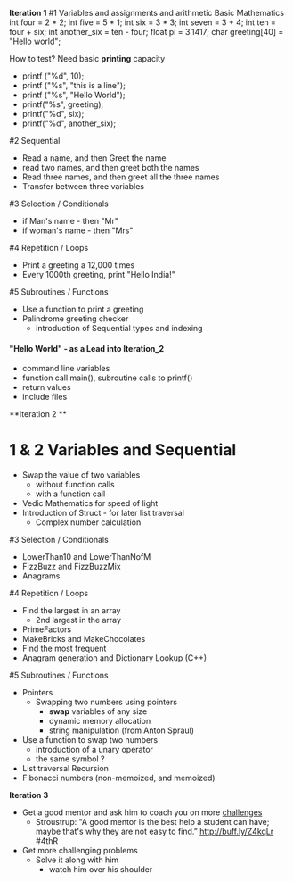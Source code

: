 **Iteration 1**
#1 Variables and assignments and arithmetic
Basic Mathematics 
  int four = 2 * 2;
  int five =  5 * 1;
  int six = 3 * 3;
  int seven = 3 + 4;
  int ten = four + six; 
  int another_six = ten - four; 
  float pi = 3.1417; 
  char greeting[40] = "Hello world";

How to test? Need basic **printing** capacity 
  - printf ("%d", 10);
  - printf ("%s", "this is a line"); 
  - printf ("%s", "Hello World");
  - printf("%s", greeting);
  - printf("%d", six);
  - printf("%d", another_six);

#2 Sequential
  - Read a name, and then Greet the name
  - read two names, and then greet both the names
  - Read three names, and then greet all the three names
  - Transfer between three variables

#3 Selection / Conditionals
  - if Man's name - then "Mr"
  - if woman's name - then "Mrs"

#4 Repetition  / Loops
  - Print a greeting a 12,000 times
  - Every 1000th greeting, print "Hello India!"

#5 Subroutines / Functions
  - Use a function to print a greeting
  - Palindrome greeting checker
    - introduction of Sequential types and indexing

#### "Hello World" - as a Lead into Iteration_2
  - command line variables
  - function call main(), subroutine calls to printf()
  - return values 
  - include files

**Iteration 2 **
# 1 & 2  Variables and Sequential
  - Swap the value of two variables
    - without function calls
    - with a function call
  - Vedic Mathematics for speed of light
  - Introduction of Struct - for later list traversal
    - Complex number calculation

#3 Selection / Conditionals
  - LowerThan10 and LowerThanNofM
  - FizzBuzz and FizzBuzzMix
  - Anagrams

#4 Repetition / Loops
  - Find the largest in an array
    - 2nd largest in the array
  - PrimeFactors
  - MakeBricks and MakeChocolates
  - Find the most frequent
  - Anagram generation and Dictionary Lookup (C++)

#5 Subroutines / Functions
  - Pointers 
    - Swapping two numbers using pointers
      - **swap** variables of any size 
      - dynamic memory allocation
      - string manipulation (from Anton Spraul)
  - Use a function to swap two numbers
    - introduction of a unary operator
    - the same symbol ?
  - List traversal
  Recursion 
  - Fibonacci numbers (non-memoized, and memoized)

**Iteration 3**
 - Get a good mentor and ask him to coach you on more [challenges][Mentor20] 
   - Stroustrup: "A good mentor is the best help a student can have; 
                 maybe that's why they are not easy to find.” 
                 http://buff.ly/Z4kqLr #4thR
- Get more challenging problems
	- Solve it along with him 
 		- watch him over his shoulder

[Mentor20]:http://goo.gl/I3nHp1  "20 problems for Mentoring"
